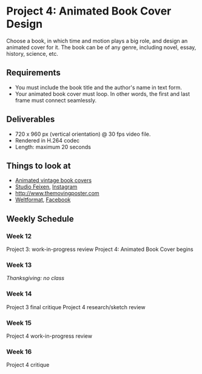 # Project 4: Animated Book Cover Design

Choose a book, in which time and motion plays a big role, and design an animated cover for it. The book can be of any genre, including novel, essay, history, science, etc.


## Requirements
- You must include the book title and the author's name in text form.
- Your animated book cover must loop. In other words, the first and last frame must connect seamlessly.


## Deliverables
- 720 x 960 px (vertical orientation) @ 30 fps video file.
- Rendered in H.264 codec
- Length: maximum 20 seconds


## Things to look at
- [Animated vintage book covers](https://vimeo.com/141891887)
- [Studio Feixen](http://www.studiofeixen.ch), [Instagram](https://www.instagram.com/studiofeixen/)
- http://www.themovingposter.com
- [Weltformat](http://weltform.at), [Facebook](https://www.facebook.com/weltformat/)



## Weekly Schedule

### Week 12
Project 3: work-in-progress review
Project 4: Animated Book Cover begins

### Week 13
*Thanksgiving: no class*

### Week 14
Project 3 final critique
Project 4 research/sketch review

### Week 15
Project 4 work-in-progress review

### Week 16
Project 4 critique
